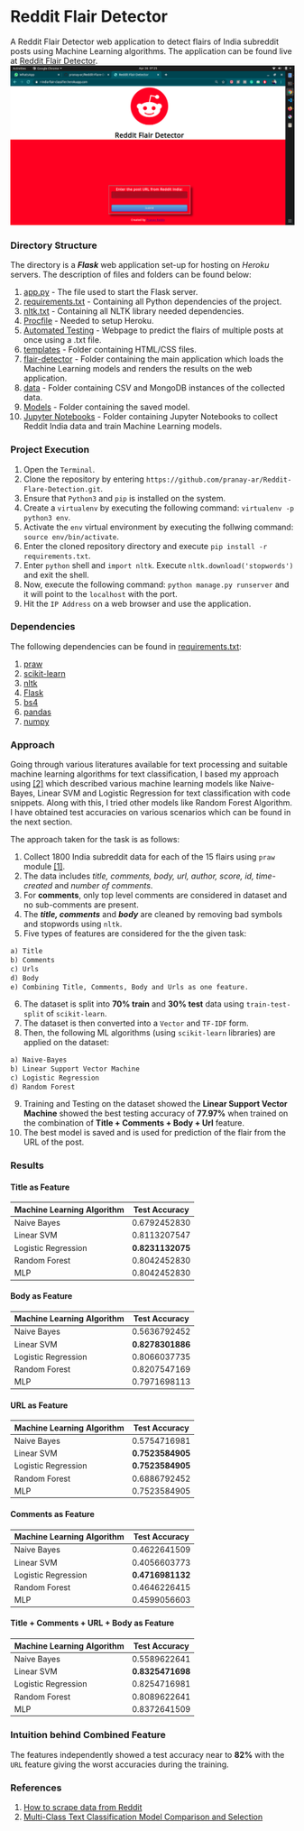 # Reddit Flair Detector

A Reddit Flair Detector web application to detect flairs of India subreddit posts using Machine Learning algorithms. The application can be found live at [Reddit Flair Detector](https://r-india-flair-classifier.herokuapp.com/).
![](home.png)

### Directory Structure

The directory is a ***Flask*** web application set-up for hosting on *Heroku* servers. The description of files and folders can be found below:

  1. [app.py](https://github.com/pranay-ar/Reddit-Flare-Detection/blob/master/app.py) - The file used to start the Flask server.
  2. [requirements.txt](https://github.com/pranay-ar/Reddit-Flare-Detection/blob/master/requirements.txt) - Containing all Python dependencies of the project.
  3. [nltk.txt](https://github.com/pranay-ar/Reddit-Flare-Detection/blob/master/nltk.txt) - Containing all NLTK library needed dependencies.
  4. [Procfile](https://github.com/pranay-ar/Reddit-Flare-Detection/blob/master/Procfile) - Needed to setup Heroku.
  5. [Automated Testing](https://r-india-flair-classifier.herokuapp.com/automated_testing) - Webpage to predict the flairs of multiple posts at once using a .txt file.
  6. [templates](https://github.com/pranay-ar/Reddit-Flare-Detection/tree/master/templates) - Folder containing HTML/CSS files.
  7. [flair-detector](https://github.com/pranay-ar/Reddit-Flare-Detection/blob/master/app.py) - Folder containing the main application which loads the Machine Learning models and renders the results on the web application.
  8. [data](https://github.com/pranay-ar/Reddit-Flare-Detection/tree/master/Data) - Folder containing CSV and MongoDB instances of the collected data.
  9. [Models](https://github.com/pranay-ar/Reddit-Flare-Detection/tree/master/model) - Folder containing the saved model.
  10. [Jupyter Notebooks](https://github.com/pranay-ar/Reddit-Flare-Detection/tree/master/model) - Folder containing Jupyter Notebooks to collect Reddit India data and train Machine Learning models. 


### Project Execution

  1. Open the `Terminal`.
  2. Clone the repository by entering `https://github.com/pranay-ar/Reddit-Flare-Detection.git`.
  3. Ensure that `Python3` and `pip` is installed on the system.
  4. Create a `virtualenv` by executing the following command: `virtualenv -p python3 env`.
  5. Activate the `env` virtual environment by executing the follwing command: `source env/bin/activate`.
  6. Enter the cloned repository directory and execute `pip install -r requirements.txt`.
  7. Enter `python` shell and `import nltk`. Execute `nltk.download('stopwords')` and exit the shell.
  8. Now, execute the following command: `python manage.py runserver` and it will point to the `localhost` with the port.
  9. Hit the `IP Address` on a web browser and use the application.
  
### Dependencies

The following dependencies can be found in [requirements.txt](https://github.com/pranay-ar/Reddit-Flare-Detection/blob/master/requirements.txt):

  1. [praw](https://praw.readthedocs.io/en/latest/)
  2. [scikit-learn](https://scikit-learn.org/)
  3. [nltk](https://www.nltk.org/)
  4. [Flask](https://flask.palletsprojects.com/en/1.1.x/)
  5. [bs4](https://pypi.org/project/bs4/)
  6. [pandas](https://pandas.pydata.org/)
  7. [numpy](http://www.numpy.org/)
  
### Approach

Going through various literatures available for text processing and suitable machine learning algorithms for text classification, I based my approach using [[2]](https://towardsdatascience.com/multi-class-text-classification-model-comparison-and-selection-5eb066197568) which described various machine learning models like Naive-Bayes, Linear SVM and Logistic Regression for text classification with code snippets. Along with this, I tried other models like Random Forest Algorithm. I have obtained test accuracies on various scenarios which can be found in the next section.

The approach taken for the task is as follows:

  1. Collect 1800 India subreddit data for each of the 15 flairs using `praw` module [[1]](http://www.storybench.org/how-to-scrape-reddit-with-python/).
  2. The data includes *title, comments, body, url, author, score, id, time-created* and *number of comments*.
  3. For **comments**, only top level comments are considered in dataset and no sub-comments are present.
  4. The ***title, comments*** and ***body*** are cleaned by removing bad symbols and stopwords using `nltk`.
  5. Five types of features are considered for the the given task:
    
    a) Title
    b) Comments
    c) Urls
    d) Body
    e) Combining Title, Comments, Body and Urls as one feature.
  6. The dataset is split into **70% train** and **30% test** data using `train-test-split` of `scikit-learn`.
  7. The dataset is then converted into a `Vector` and `TF-IDF` form.
  8. Then, the following ML algorithms (using `scikit-learn` libraries) are applied on the dataset:
    
    a) Naive-Bayes
    b) Linear Support Vector Machine
    c) Logistic Regression
    d) Random Forest
   9. Training and Testing on the dataset showed the **Linear Support Vector Machine** showed the best testing accuracy of **77.97%** when trained on the combination of **Title + Comments + Body + Url** feature.
   10. The best model is saved and is used for prediction of the flair from the URL of the post.
    
### Results

#### Title as Feature

| Machine Learning Algorithm | Test Accuracy     |
| -------------              |:-----------------:|
| Naive Bayes                | 0.6792452830      |
| Linear SVM                 | 0.8113207547      |
| Logistic Regression        | **0.8231132075**  |
| Random Forest              | 0.8042452830      |
| MLP                        | 0.8042452830    |

#### Body as Feature

| Machine Learning Algorithm | Test Accuracy     |
| -------------              |:-----------------:|
| Naive Bayes                | 0.5636792452   |
| Linear SVM                 | **0.8278301886**      |
| Logistic Regression        | 0.8066037735      |
| Random Forest              | 0.8207547169  |
| MLP                        | 0.7971698113      |

#### URL as Feature

| Machine Learning Algorithm | Test Accuracy     |
| -------------              |:-----------------:|
| Naive Bayes                | 0.5754716981    |
| Linear SVM                 | **0.7523584905**  |
| Logistic Regression        | **0.7523584905**    |
| Random Forest              | 0.6886792452      |
| MLP                        | 0.7523584905      |

#### Comments as Feature

| Machine Learning Algorithm | Test Accuracy     |
| -------------              |:-----------------:|
| Naive Bayes                | 0.4622641509      |
| Linear SVM                 | 0.4056603773      |
| Logistic Regression        | **0.4716981132**  |
| Random Forest              | 0.4646226415    |
| MLP                        | 0.4599056603      |

#### Title + Comments + URL + Body as Feature

| Machine Learning Algorithm | Test Accuracy     |
| -------------              |:-----------------:|
| Naive Bayes                | 0.5589622641      |
| Linear SVM                 | **0.8325471698**      |
| Logistic Regression        | 0.8254716981      |
| Random Forest              | 0.8089622641  |
| MLP                        | 0.8372641509      |


### Intuition behind Combined Feature

The features independently showed a test accuracy near to **82%** with the `URL` feature giving the worst accuracies during the training. 
### References

1. [How to scrape data from Reddit](http://www.storybench.org/how-to-scrape-reddit-with-python/)
2. [Multi-Class Text Classification Model Comparison and Selection](https://towardsdatascience.com/multi-class-text-classification-model-comparison-and-selection-5eb066197568)
